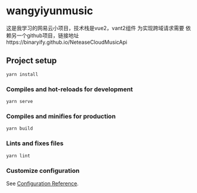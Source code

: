 # wangyiyunmusic
这是我学习的网易云小项目，技术栈是vue2，vant2组件
为实现跨域请求需要 依赖另一个github项目，链接地址https://binaryify.github.io/NeteaseCloudMusicApi

## Project setup
```
yarn install
```

### Compiles and hot-reloads for development
```
yarn serve
```

### Compiles and minifies for production
```
yarn build
```

### Lints and fixes files
```
yarn lint
```

### Customize configuration
See [Configuration Reference](https://cli.vuejs.org/config/).
